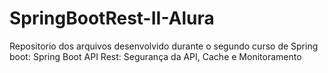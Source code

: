 # SpringBootRest-II-Alura
Repositorio dos arquivos desenvolvido durante o segundo curso de Spring boot: Spring Boot API Rest: Segurança da API, Cache e Monitoramento
